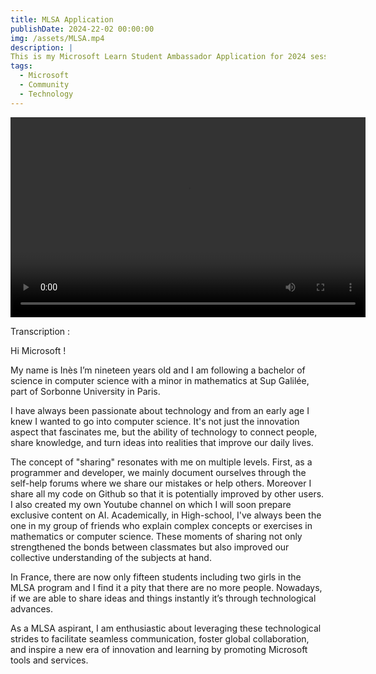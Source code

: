 ```yaml
---
title: MLSA Application
publishDate: 2024-22-02 00:00:00
img: /assets/MLSA.mp4
description: |
This is my Microsoft Learn Student Ambassador Application for 2024 session
tags:
  - Microsoft
  - Community
  - Technology
---
```


<video width="568" height="320" controls>
  <source src="/assets/MLSA.mp4" type="video/mp4">
  Your browser does not support the video tag.
</video>

<p style="text-align: justify;">

Transcription : 

Hi Microsoft !

My name is Inès I’m nineteen years old and I am following a bachelor of science in computer science with a minor in mathematics at Sup Galilée, part of Sorbonne University in Paris. 

I have always been passionate about technology and from an early age I knew I wanted to go into computer science. It's not just the innovation aspect that fascinates me, but the ability of technology to connect people, share knowledge, and turn ideas into realities that improve our daily lives. 

The concept of "sharing" resonates with me on multiple levels. First, as a programmer and developer, we mainly document ourselves through the self-help forums where we share our mistakes or help others. Moreover I share all my code on Github so that it is potentially improved by other users. I also created my own Youtube channel on which I will soon prepare exclusive content on AI. Academically, in High-school, I've always been the one in my group of friends who explain complex concepts or exercises in mathematics or computer science.  These moments of sharing not only strengthened the bonds between classmates but also improved our collective understanding of the subjects at hand.

In France, there are now only fifteen students including two girls in the MLSA program and I find it a pity that there are no more people. 
Nowadays, if we are able to share ideas and things instantly it’s through technological advances. 

As a MLSA aspirant, I am enthusiastic about leveraging these technological strides to facilitate seamless communication, foster global collaboration, and inspire a new era of innovation and learning by promoting Microsoft tools and services.
</p>